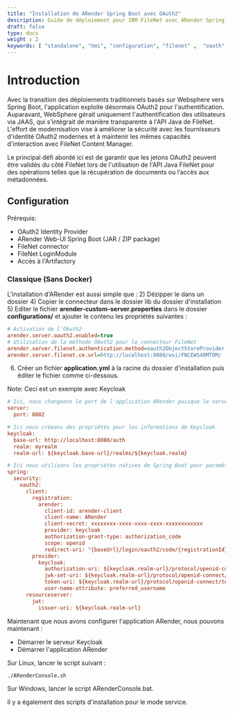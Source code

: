 ```yaml
---
title: "Installation de ARender Spring Boot avec OAuth2"
description: Guide de déploiement pour IBM FileNet avec ARender Spring Boot et OAuth2
draft: false
type: docs
weight : 2
keywords: [ "standalone", "hmi", "configuration", "filenet" ,  "oauth" , "oauth2"]
---
```



# Introduction

Avec la transition des déploiements traditionnels basés sur Websphere vers Spring Boot, l'application exploite désormais OAuth2
pour l'authentification. Auparavant, WebSphere gérait uniquement l'authentification des utilisateurs via JAAS, qui s'intégrait de manière transparente à l'API Java de FileNet.
L'effort de modernisation vise à améliorer la sécurité avec les fournisseurs d'identité OAuth2 modernes et à maintenir les mêmes capacités d'interaction avec FileNet Content Manager.

Le principal défi abordé ici est de garantir que les jetons OAuth2 peuvent être validés du côté FileNet lors de l'utilisation de l'API Java FileNet pour 
des opérations telles que la récupération de documents ou l’accès aux métadonnées.


## Configuration

Prérequis:
- OAuth2 Identity Provider
- ARender Web-UI Spring Boot (JAR / ZIP package)
- FileNet connector
- FileNet LoginModule
- Accès à l'Artifactory

### Classique (Sans Docker)

L'installation d'ARender est aussi simple que : 
2) Dézipper le dans un dossier
4) Copier le connecteur dans le dossier lib du dossier d'installation
5) Editer le fichier **arender-custom-server.properties** dans le dossier **configurations/** et ajouter le contenu les propriétés suivantes :


```cfg
# Activation de l'OAuth2
arender.server.oauth2.enabled=true
# Utilisation de la méthode OAuth2 pour le connecteur FileNet
arender.server.filenet.authentication.method=oauth2ObjectStoreProvider
arender.server.filenet.ce.url=http://localhost:9080/wsi/FNCEWS40MTOM/
```


6) Créer un fichier **application.yml** à la racine du dossier d'installation puis éditer le fichier comme ci-dessous.

Note: Ceci est un exemple avec Keycloak


```cfg
# Ici, nous changeons le port de l'application ARender puisque le serveur Keycloak tourne déjà sur le port 8080.
server:
  port: 8082

# Ici nous créeons des propriétés pour les informations de Keycloak
keycloak:
  base-url: http://localhost:8080/auth
  realm: myrealm
  realm-url: ${keycloak.base-url}/realms/${keycloak.realm}

# Ici nous utilisons les propriétés natives de Spring Boot pour paramètrer l'OAuth avec Keycloak
spring:
  security:
    oauth2:
      client:
        registration:
          arender:
            client-id: arender-client
            client-name: ARender
            client-secret: xxxxxxxx-xxxx-xxxx-xxxx-xxxxxxxxxxxx
            provider: keycloak
            authorization-grant-type: authorization_code
            scope: openid
            redirect-uri: "{baseUrl}/login/oauth2/code/{registrationId}"
        provider:
          keycloak:
            authorization-uri: ${keycloak.realm-url}/protocol/openid-connect/auth
            jwk-set-uri: ${keycloak.realm-url}/protocol/openid-connect/certs
            token-uri: ${keycloak.realm-url}/protocol/openid-connect/token
            user-name-attribute: preferred_username
      resourceserver:
        jwt:
          issuer-uri: ${keycloak.realm-url}
```


Maintenant que nous avons configurer l'application ARender, nous pouvons maintenant :
- Démarrer le serveur Keycloak
- Démarrer l'application ARender

Sur Linux, lancer le script suivant :

```bash
./ARenderConsole.sh
```

Sur Windows, lancer le script ARenderConsole.bat.

Il y a également des scripts d'installation pour le mode service.

